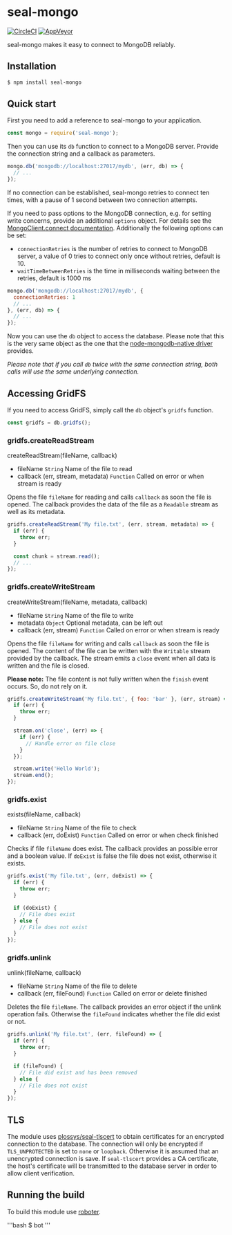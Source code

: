 # seal-mongo

[![CircleCI](https://circleci.com/gh/sealsystems/seal-mongo.svg?style=svg)](https://circleci.com/gh/sealsystems/seal-mongo)
[![AppVeyor](https://ci.appveyor.com/api/projects/status/snpc0tybrw04l6b8?svg=true)](https://ci.appveyor.com/project/Plossys/seal-mongo)

seal-mongo makes it easy to connect to MongoDB reliably.

## Installation

```bash
$ npm install seal-mongo
```

## Quick start

First you need to add a reference to seal-mongo to your application.

```javascript
const mongo = require('seal-mongo');
```

Then you can use its `db` function to connect to a MongoDB server. Provide the connection string and a callback as parameters.

```javascript
mongo.db('mongodb://localhost:27017/mydb', (err, db) => {
  // ...
});
```

If no connection can be established, seal-mongo retries to connect ten times, with a pause of 1 second between two connection attempts.

If you need to pass options to the MongoDB connection, e.g. for setting write concerns, provide an additional `options` object. For details see the [MongoClient.connect documentation](http://mongodb.github.io/node-mongodb-native/api-generated/mongoclient.html#mongoclient-connect).
Additionally the following options can be set:

- `connectionRetries` is the number of retries to connect to MongoDB server, a value of 0 tries to connect only once without retries, default is 10.
- `waitTimeBetweenRetries` is the time in milliseconds waiting between the retries, default is 1000 ms

```javascript
mongo.db('mongodb://localhost:27017/mydb', {
  connectionRetries: 1
  // ...
}, (err, db) => {
  // ...
});
```

Now you can use the `db` object to access the database. Please note that this is the very same object as the one that the [node-mongodb-native driver](http://mongodb.github.io/node-mongodb-native/) provides.

*Please note that if you call `db` twice with the same connection string, both calls will use the same underlying connection.*

## Accessing GridFS

If you need to access GridFS, simply call the `db` object's `gridfs` function.

```javascript
const gridfs = db.gridfs();
```

### gridfs.createReadStream

createReadStream(fileName, callback)

- fileName `String` Name of the file to read
- callback (err, stream, metadata) `Function` Called on error or when stream is ready

Opens the file `fileName` for reading and calls `callback` as soon the file is opened. The callback provides the data of the file as a `Readable` stream as well as its metadata.

```javascript
gridfs.createReadStream('My file.txt', (err, stream, metadata) => {
  if (err) {
    throw err;
  }

  const chunk = stream.read();
  // ...
});
```

### gridfs.createWriteStream

createWriteStream(fileName, metadata, callback)

- fileName `String` Name of the file to write
- metadata `Object` Optional metadata, can be left out
- callback (err, stream) `Function` Called on error or when stream is ready

Opens the file `fileName` for writing and calls `callback` as soon the file is opened. The content of the file can be written with the `Writable` stream provided by the callback. The stream emits a `close` event when all data is written and the file is closed.

**Please note:** The file content is not fully written when the `finish` event occurs. So, do not rely on it.

```javascript
gridfs.createWriteStream('My file.txt', { foo: 'bar' }, (err, stream) => {
  if (err) {
    throw err;
  }

  stream.on('close', (err) => {
    if (err) {
      // Handle error on file close
    }
  });

  stream.write('Hello World');
  stream.end();
});
```

### gridfs.exist

exists(fileName, callback)

- fileName `String` Name of the file to check
- callback (err, doExist) `Function` Called on error or when check finished

Checks if file `fileName` does exist. The callback provides an possible error and a boolean value. If `doExist` is false the file does not exist, otherwise it exists.

```javascript
gridfs.exist('My file.txt', (err, doExist) => {
  if (err) {
    throw err;
  }

  if (doExist) {
    // File does exist
  } else {
    // File does not exist
  }
});
```

### gridfs.unlink

unlink(fileName, callback)

- fileName `String` Name of the file to delete
- callback (err, fileFound) `Function` Called on error or delete finished

Deletes the file `fileName`. The callback provides an error object if the unlink operation fails. Otherwise the `fileFound` indicates whether the file did exist or not.

```javascript
gridfs.unlink('My file.txt', (err, fileFound) => {
  if (err) {
    throw err;
  }

  if (fileFound) {
    // File did exist and has been removed
  } else {
    // File does not exist
  }
});
```

## TLS

The module uses [plossys/seal-tlscert](https://github.com/plossys/seal-tlscert) to obtain certificates for an encrypted connection to the database. The connection will only be encrypted if `TLS_UNPROTECTED` is set to `none` or `loopback`. Otherwise it is assumed that an unencrypted connection is save. If `seal-tlscert` provides a CA certificate, the host's certificate will be transmitted to the database server in order to allow client verification.

## Running the build

To build this module use [roboter](https://www.npmjs.com/package/roboter).

'''bash
$ bot
'''
